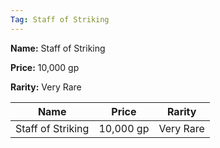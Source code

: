 ```yaml
---
Tag: Staff of Striking
---
```


**Name:** Staff of Striking

**Price:** 10,000 gp

**Rarity:** Very Rare

| Name     | Price     | Rarity     |
| -------- | --------- | ---------- |
| Staff of Striking | 10,000 gp | Very Rare |
